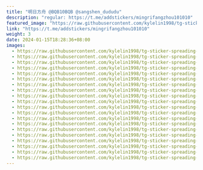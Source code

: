 ```yaml
---
title: "明日方舟 @BQB10BQB @sangshen_dududu"
description: "regular: https://t.me/addstickers/mingrifangzhou101010"
featured_image: "https://raw.githubusercontent.com/kylelin1998/tg-sticker-spreading-worldwide-images/main/img/2411d435-1390-4c81-8146-7756d16c54a7.jpg"
link: "https://t.me/addstickers/mingrifangzhou101010"
weight: 3
date: 2024-01-15T18:28:36+08:00
images:
  - https://raw.githubusercontent.com/kylelin1998/tg-sticker-spreading-worldwide-images/main/img/2411d435-1390-4c81-8146-7756d16c54a7.jpg
  - https://raw.githubusercontent.com/kylelin1998/tg-sticker-spreading-worldwide-images/main/img/ad67201f-8630-432e-a995-4a91c68da7f5.jpg
  - https://raw.githubusercontent.com/kylelin1998/tg-sticker-spreading-worldwide-images/main/img/1ea4f381-3efc-4677-858f-e12dd78afd51.jpg
  - https://raw.githubusercontent.com/kylelin1998/tg-sticker-spreading-worldwide-images/main/img/453f2d67-78ab-4d61-970b-72efffe7b512.jpg
  - https://raw.githubusercontent.com/kylelin1998/tg-sticker-spreading-worldwide-images/main/img/8a20d4f9-1023-49a0-a11e-495c067b8027.jpg
  - https://raw.githubusercontent.com/kylelin1998/tg-sticker-spreading-worldwide-images/main/img/fa46c970-20bc-4cad-84e3-afd5524d48cf.jpg
  - https://raw.githubusercontent.com/kylelin1998/tg-sticker-spreading-worldwide-images/main/img/49d89a9d-4ca5-41f1-a0af-561844f21e2d.jpg
  - https://raw.githubusercontent.com/kylelin1998/tg-sticker-spreading-worldwide-images/main/img/26c61ace-4e23-4833-b54e-378f3d76836c.jpg
  - https://raw.githubusercontent.com/kylelin1998/tg-sticker-spreading-worldwide-images/main/img/31ad545f-8a25-4e10-9d4d-c9650fdbe165.jpg
  - https://raw.githubusercontent.com/kylelin1998/tg-sticker-spreading-worldwide-images/main/img/946476d3-78fa-46b4-95a2-e4a3d455946b.jpg
  - https://raw.githubusercontent.com/kylelin1998/tg-sticker-spreading-worldwide-images/main/img/e32b8bef-2a58-4690-8392-03585f013efe.jpg
  - https://raw.githubusercontent.com/kylelin1998/tg-sticker-spreading-worldwide-images/main/img/c48840f2-ca51-436f-85e6-302b28358a8d.jpg
  - https://raw.githubusercontent.com/kylelin1998/tg-sticker-spreading-worldwide-images/main/img/6c05207a-f68a-46e4-9384-6fc275627ebe.jpg
  - https://raw.githubusercontent.com/kylelin1998/tg-sticker-spreading-worldwide-images/main/img/10594d7a-abf3-4e5f-899b-7180f915619a.jpg
  - https://raw.githubusercontent.com/kylelin1998/tg-sticker-spreading-worldwide-images/main/img/efe0a1ec-6891-4d53-b910-6c4f86ef80a3.jpg
  - https://raw.githubusercontent.com/kylelin1998/tg-sticker-spreading-worldwide-images/main/img/359bb96a-6896-4be7-ab40-560d80ccc7c7.jpg
  - https://raw.githubusercontent.com/kylelin1998/tg-sticker-spreading-worldwide-images/main/img/e5421a77-a032-4af6-ba2f-e015e4db4374.jpg
  - https://raw.githubusercontent.com/kylelin1998/tg-sticker-spreading-worldwide-images/main/img/dec13c15-d536-47ea-8e07-c3536dae636e.jpg
  - https://raw.githubusercontent.com/kylelin1998/tg-sticker-spreading-worldwide-images/main/img/e1d8a186-714e-4ac1-b14f-1b082d9e7e88.jpg
  - https://raw.githubusercontent.com/kylelin1998/tg-sticker-spreading-worldwide-images/main/img/6275a1f2-647f-422a-90fd-e74dc1597c10.jpg
---
```

